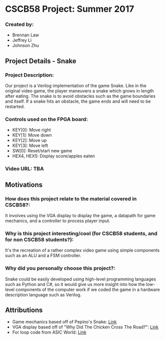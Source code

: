 # CSCB58 Project: Summer 2017
### Created by:
- Brennan Law
- Jeffrey Li
- Johnson Zhu

## Project Details - Snake
### Project Description:
Our project is a Verilog implementation of the game Snake. Like in the original video game, the player maneuvers a snake which grows in length after eating. The snake is to avoid obstacles such as the game boundaries and itself. If a snake hits an obstacle, the game ends and will need to be restarted.

### Controls used on the FPGA board:
- KEY[0]: Move right
- KEY[1]: Move down
- KEY[2]: Move up
- KEY[3]: Move left
- SW[0]: Reset/start new game
- HEX4, HEX5: Display score/apples eaten

### Video URL: TBA

## Motivations
### How does this project relate to the material covered in CSCB58?:
It involves using the VGA display to display the game, a datapath for game mechanics, and a controller to process player input.

### Why is this project interesting/cool (for CSCB58 students, and for non CSCB58 students?):
It's the recreation of a rather complex video game using simple components such as an ALU and a FSM controller.

### Why did you personally choose this project?:
Snake could be easily developed using high-level programming languages such as Python and C#, so it would give us more insight into how the low-level components of the computer work if we coded the game in a hardware description language such as Verilog.

## Attributions
- Game mechanics based off of Pepino's Snake: [Link](https://github.com/Saanlima/Pepino/tree/master/Projects/Snake)
- VGA display based off of "Why Did The Chicken Cross The Road?": [Link](https://github.com/hughdingb58/b58project/blob/master/updated_part2.v)
- For loop code from ASIC World: [Link](http://www.asic-world.com/verilog/verilog_one_day2.html)
